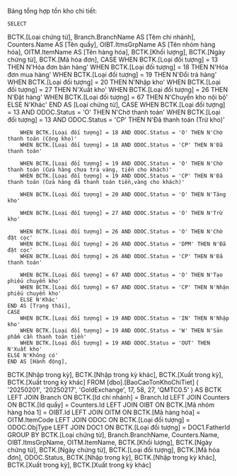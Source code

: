 Bảng tổng hợp tồn kho chi tiết:

    SELECT 
BCTK.[Loại chứng từ],
Branch.BranchName AS [Têm chi nhánh],
Counters.Name AS [Tên quầy],
OIBT.ItmsGrpName AS [Tên nhóm hàng hóa],
OITM.ItemName AS [Tên hàng hóa],
BCTK.[Khối lượng],
BCTK.[Ngày chứng từ],
BCTK.[Mã hóa đơn],
    CASE 
		WHEN BCTK.[Loại đối tượng] = 13 THEN N'Hóa đơn bán hàng'
        WHEN BCTK.[Loại đối tượng] = 18 THEN N'Hóa đơn mua hàng'
        WHEN BCTK.[Loại đối tượng] = 19 THEN N'Đổi trả hàng'
        WHEN BCTK.[Loại đối tượng] = 20 THEN N'Nhập kho'
        WHEN BCTK.[Loại đối tượng] = 27 THEN N'Xuất kho'
		WHEN BCTK.[Loại đối tượng] = 26 THEN N'Đặt hàng'
        WHEN BCTK.[Loại đối tượng] = 67 THEN N'Chuyển kho nội bộ'
        ELSE N'Khác'
    END AS [Loại chứng từ],
    CASE 
		WHEN BCTK.[Loại đối tượng] = 13 AND ODOC.Status = 'O' THEN N'Chờ thanh toán'
		WHEN BCTK.[Loại đối tượng] = 13 AND ODOC.Status = 'CP' THEN N'Đã thanh toán (Trừ kho)'

        WHEN BCTK.[Loại đối tượng] = 18 AND ODOC.Status = 'O' THEN N'Chờ thanh toán (Cộng kho)'
		WHEN BCTK.[Loại đối tượng] = 18 AND ODOC.Status = 'CP' THEN N'Đã thanh toán'

        WHEN BCTK.[Loại đối tượng] = 19 AND ODOC.Status = 'O' THEN N'Chờ thanh toán (Cửa hàng chưa trả vàng, tiền cho khách)'
		WHEN BCTK.[Loại đối tượng] = 19 AND ODOC.Status = 'CP' THEN N'Đã thanh toán (Cửa hàng đã thanh toán tiền,vàng cho khách)'

        WHEN BCTK.[Loại đối tượng] = 20 AND ODOC.Status = 'O' THEN N'Tăng kho'

        WHEN BCTK.[Loại đối tượng] = 27 AND ODOC.Status = 'O' THEN N'Trừ kho'

		WHEN BCTK.[Loại đối tượng] = 26 AND ODOC.Status = 'O' THEN N'Chờ đặt cọc'
		WHEN BCTK.[Loại đối tượng] = 26 AND ODOC.Status = 'DPM' THEN N'Đã đặt cọc'
		WHEN BCTK.[Loại đối tượng] = 26 AND ODOC.Status = 'CP' THEN N'Đã thanh toán'

        WHEN BCTK.[Loại đối tượng] = 67 AND ODOC.Status = 'O' THEN N'Tạo phiếu chuyển kho'
		WHEN BCTK.[Loại đối tượng] = 67 AND ODOC.Status = 'CP' THEN N'Nhận phiếu chuyển kho'
        ELSE N'Khác'
    END AS [Trạng thái],
	CASE
		WHEN BCTK.[Loại đối tượng] = 19 AND ODOC.Status = 'IN' THEN N'Nhập kho'
		WHEN BCTK.[Loại đối tượng] = 19 AND ODOC.Status = 'W' THEN N'Sản phẩm cần thanh toán tiền'
		WHEN BCTK.[Loại đối tượng] = 19 AND ODOC.Status = 'OUT' THEN N'Xuất kho'
	ELSE N'Không có'
	END AS [Hành động],
BCTK.[Nhập trong kỳ],
BCTK.[Nhập trong kỳ khác],
BCTK.[Xuất trong kỳ],
BCTK.[Xuất trong kỳ khác]
FROM [dbo].[BaoCaoTonKhoChiTiet] (
'20250201',
'20250217',
'GoldExchange',
17,
58,
27,
'QMTC0.5'
) AS BCTK
LEFT JOIN Branch ON BCTK.[Id chi nhánh] = Branch.Id
LEFT JOIN Counters ON BCTK.[Id quầy] = Counters.Id
LEFT JOIN OIBT ON BCTK.[Mã nhóm hàng hóa 1] = OIBT.Id
LEFT JOIN OITM ON BCTK.[Mã hàng hóa] = OITM.ItemCode
LEFT JOIN ODOC ON BCTK.[Loại đối tượng] = ODOC.ObjType
LEFT JOIN DOC1 ON BCTK.[Loại đối tượng] = DOC1.FatherId
GROUP BY 
	BCTK.[Loại chứng từ],
	Branch.BranchName,
	Counters.Name,
	OIBT.ItmsGrpName,
	OITM.ItemName,
	BCTK.[Khối lượng],
	BCTK.[Ngày chứng từ],
	BCTK.[Ngày chứng từ],
	BCTK.[Loại đối tượng],
	BCTK.[Mã hóa đơn],
	ODOC.Status,
	BCTK.[Nhập trong kỳ],
	BCTK.[Nhập trong kỳ khác],
	BCTK.[Xuất trong kỳ],
	BCTK.[Xuất trong kỳ khác]
    
